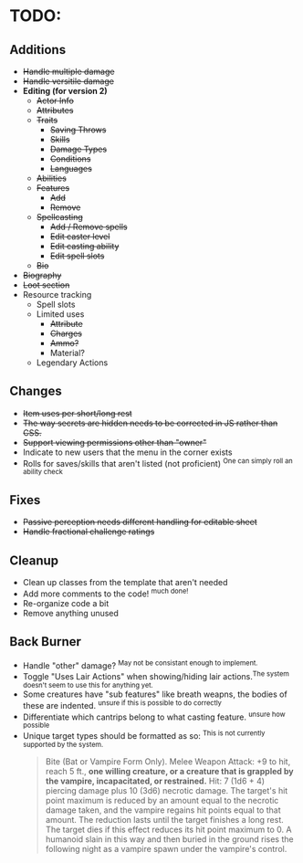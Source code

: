 # TODO:

## Additions
- ~~Handle multiple damage~~
- ~~Handle versitile damage~~
- **Editing (for version 2)**
	- ~~Actor Info~~
	- ~~Attributes~~
	- ~~Traits~~
    	- ~~Saving Throws~~
		- ~~Skills~~
		- ~~Damage Types~~
		- ~~Conditions~~
		- ~~Languages~~
	- ~~Abilities~~
	- ~~Features~~
    	- ~~Add~~
    	- ~~Remove~~
	- ~~Spellcasting~~
    	- ~~Add / Remove spells~~
    	- ~~Edit caster level~~
    	- ~~Edit casting ability~~
    	- ~~Edit spell slots~~
	- ~~Bio~~
- ~~Biography~~
- ~~Loot section~~
- Resource tracking
  - Spell slots
  - Limited uses
    - ~~Attribute~~
    - ~~Charges~~
    - ~~Ammo?~~
    - Material?
  - Legendary Actions


## Changes
- ~~Item uses per short/long rest~~
- ~~The way secrets are hidden needs to be corrected in JS rather than CSS.~~
- ~~Support viewing permissions other than "owner"~~
- Indicate to new users that the menu in the corner exists
- Rolls for saves/skills that aren't listed (not proficient) <sup>One can simply roll an ability check</sup>

  
## Fixes
- ~~Passive perception needs different handling for editable sheet~~
- ~~Handle fractional challenge ratings~~

## Cleanup
- Clean up classes from the template that aren't needed
- Add more comments to the code! <sup>much done!</sup>
- Re-organize code a bit
- Remove anything unused

## Back Burner
- Handle "other" damage? <sup>May not be consistant enough to implement.</sup>
- Toggle "Uses Lair Actions" when showing/hiding lair actions.<sup>The system doesn't seem to use this for anything yet.</sup>
- Some creatures have "sub features" like breath weapns, the bodies of these are indented. <sup>unsure if this is possible to do correctly</sup>
- Differentiate which cantrips belong to what casting feature. <sup>unsure how possible</sup>
- Unique target types should be formatted as so: <sup>This is not currently supported by the system.</sup>
	> Bite (Bat or Vampire Form Only). Melee Weapon Attack: +9 to hit, reach 5 ft., **one willing creature, or a creature that is grappled by the vampire, incapacitated, or restrained.** Hit: 7 (1d6 + 4) piercing damage plus 10 (3d6) necrotic damage. The target's hit point maximum is reduced by an amount equal to the necrotic damage taken, and the vampire regains hit points equal to that amount. The reduction lasts until the target finishes a long rest. The target dies if this effect reduces its hit point maximum to 0. A humanoid slain in this way and then buried in the ground rises the following night as a vampire spawn under the vampire's control.
